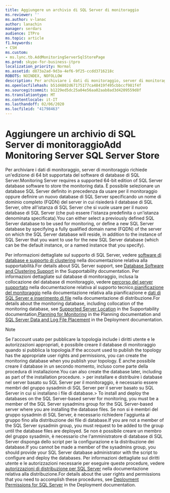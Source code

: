 ```yaml
---
title: Aggiungere un archivio di SQL Server di monitoraggio
ms.reviewer: ''
ms.author: v-lanac
author: lanachin
manager: serdars
audience: ITPro
ms.topic: article
f1.keywords:
- CSH
ms.custom:
- ms.lync.tb.AddMonitoringServerSqlStorePage
ms.prod: skype-for-business-itpro
localization_priority: Normal
ms.assetid: d873a2ad-9d3a-4ef6-9f25-ccdd3716218c
ROBOTS: NOINDEX, NOFOLLOW
description: Per archiviare i dati di monitoraggio, server di monitoraggio richiede un'edizione di 64 bit supportata del software di database di SQL Server. È possibile selezionare un database SQL Server definito in precedenza da usare per il monitoraggio oppure definire un nuovo database di SQL Server specificando un nome di dominio completo (FQDN) del server in cui risiederà il database di SQL Server, oltre all'istanza di SQL Server che si vuole usare per il nuovo database di SQL Server (che può essere l'istanza predefinita o un'istanza denominata specificata).
ms.openlocfilehash: b51d4802d67175177ca48419f495cbbccf981f4f
ms.sourcegitcommit: b1229ed5dc25a04e56aa02aab8ad3d4209559d8f
ms.translationtype: MT
ms.contentlocale: it-IT
ms.lasthandoff: 02/06/2020
ms.locfileid: "41798463"
---
```

# <a name="add-monitoring-server-sql-server-store"></a><span data-ttu-id="945a8-104">Aggiungere un archivio di SQL Server di monitoraggio</span><span class="sxs-lookup"><span data-stu-id="945a8-104">Add Monitoring Server SQL Server Store</span></span>

<span data-ttu-id="945a8-105">Per archiviare i dati di monitoraggio, server di monitoraggio richiede un'edizione di 64 bit supportata del software di database di SQL Server.</span><span class="sxs-lookup"><span data-stu-id="945a8-105">Monitoring Server requires a supported 64-bit edition of SQL Server database software to store the monitoring data.</span></span> <span data-ttu-id="945a8-106">È possibile selezionare un database SQL Server definito in precedenza da usare per il monitoraggio oppure definire un nuovo database di SQL Server specificando un nome di dominio completo (FQDN) del server in cui risiederà il database di SQL Server, oltre all'istanza di SQL Server che si vuole usare per il nuovo database di SQL Server (che può essere l'istanza predefinita o un'istanza denominata specificata).</span><span class="sxs-lookup"><span data-stu-id="945a8-106">You can either select a previously defined SQL Server database to be used for monitoring, or define a new SQL Server database by specifying a fully qualified domain name (FQDN) of the server on which the SQL Server database will reside, in addition to the instance of SQL Server that you want to use for the new SQL Server database (which can be the default instance, or a named instance that you specify).</span></span>

<span data-ttu-id="945a8-107">Per informazioni dettagliate sul supporto di SQL Server, vedere [software di database e supporto di clustering](https://technet.microsoft.com/library/e05d0032-bbea-4e61-987d-d07b1c045fd5.aspx) nella documentazione relativa alla supportabilità.</span><span class="sxs-lookup"><span data-stu-id="945a8-107">For details about SQL Server support, see [Database Software and Clustering Support](https://technet.microsoft.com/library/e05d0032-bbea-4e61-987d-d07b1c045fd5.aspx) in the Supportability documentation.</span></span> <span data-ttu-id="945a8-108">Per informazioni dettagliate sul database di monitoraggio, inclusa la collocazione del database di monitoraggio, vedere [percorso del server supportato](https://technet.microsoft.com/library/3be990a1-5485-4b83-b73f-947ac97821f9.aspx) nella documentazione relativa al supporto tecnico,[pianificazione del monitoraggio](https://technet.microsoft.com/library/26cead5a-183c-42f1-a4b0-0e8d61c6159d.aspx) nella documentazione relativa alla pianificazione e [dati di SQL Server e inserimento di file](https://technet.microsoft.com/library/67aa525b-8aa3-474f-827e-8e1d4697f30f.aspx) nella documentazione di distribuzione.</span><span class="sxs-lookup"><span data-stu-id="945a8-108">For details about the monitoring database, including collocation of the monitoring database, see [Supported Server Location](https://technet.microsoft.com/library/3be990a1-5485-4b83-b73f-947ac97821f9.aspx) in the Supportability documentation,[Planning for Monitoring](https://technet.microsoft.com/library/26cead5a-183c-42f1-a4b0-0e8d61c6159d.aspx) in the Planning documentation and [SQL Server Data and Log File Placement](https://technet.microsoft.com/library/67aa525b-8aa3-474f-827e-8e1d4697f30f.aspx) in the Deployment documentation.</span></span>

> [!NOTE]
> <span data-ttu-id="945a8-109">Se l'account usato per pubblicare la topologia include i diritti utente e le autorizzazioni appropriati, è possibile creare il database di monitoraggio quando si pubblica la topologia.</span><span class="sxs-lookup"><span data-stu-id="945a8-109">If the account used to publish the topology has the appropriate user rights and permissions, you can create the monitoring database when you publish your topology.</span></span> <span data-ttu-id="945a8-110">È anche possibile creare il database in un secondo momento, incluso come parte della procedura di installazione.</span><span class="sxs-lookup"><span data-stu-id="945a8-110">You can also create the database later, including as part of the installation procedure.</span></span> <span data-ttu-id="945a8-111">> per installare e distribuire i database nel server basato su SQL Server per il monitoraggio, è necessario essere membri del gruppo sysadmin di SQL Server per il server basato su SQL Server in cui si installano i file di database.</span><span class="sxs-lookup"><span data-stu-id="945a8-111">> To install and deploy the databases on the SQL Server-based server for monitoring, you must be a member of the SQL Server sysadmins group for the SQL Server-based server where you are installing the database files.</span></span> <span data-ttu-id="945a8-112">Se non si è membri del gruppo sysadmin di SQL Server, è necessario richiedere l'aggiunta al gruppo fino alla distribuzione dei file di database.</span><span class="sxs-lookup"><span data-stu-id="945a8-112">If you are not a member of the SQL Server sysadmin group, you must request to be added to the group until the database files are deployed.</span></span> <span data-ttu-id="945a8-113">Se non è possibile creare un membro del gruppo sysadmin, è necessario che l'amministratore di database di SQL Server disponga dello script per la configurazione e la distribuzione dei database.</span><span class="sxs-lookup"><span data-stu-id="945a8-113">If you cannot be made a member of the sysadmins group, you should provide your SQL Server database administrator with the script to configure and deploy the databases.</span></span> <span data-ttu-id="945a8-114">Per informazioni dettagliate sui diritti utente e le autorizzazioni necessarie per eseguire queste procedure, vedere [autorizzazioni di distribuzione per SQL Server](https://technet.microsoft.com/library/56ea0c02-bcf5-4d45-aa13-570531c29074.aspx) nella documentazione relativa alla distribuzione.</span><span class="sxs-lookup"><span data-stu-id="945a8-114">For details about the user rights and permissions that you need to accomplish these procedures, see [Deployment Permissions for SQL Server](https://technet.microsoft.com/library/56ea0c02-bcf5-4d45-aa13-570531c29074.aspx) in the Deployment documentation.</span></span>


